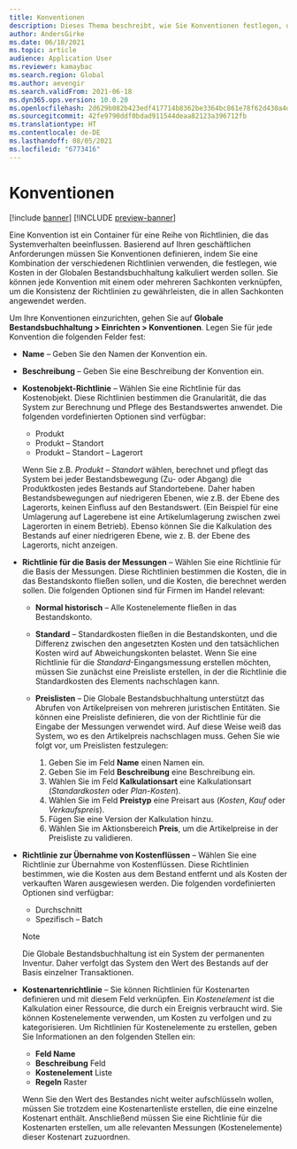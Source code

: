 ```yaml
---
title: Konventionen
description: Dieses Thema beschreibt, wie Sie Konventionen festlegen, um zu bestimmen, wie die Kalkulation in der Globalen Bestandsbuchhaltung erfolgen soll.
author: AndersGirke
ms.date: 06/18/2021
ms.topic: article
audience: Application User
ms.reviewer: kamaybac
ms.search.region: Global
ms.author: aevengir
ms.search.validFrom: 2021-06-18
ms.dyn365.ops.version: 10.0.20
ms.openlocfilehash: 2d629b082b423edf417714b8362be3364bc861e78f62d430a4d7083b8c49611a
ms.sourcegitcommit: 42fe9790ddf0bdad911544deaa82123a396712fb
ms.translationtype: HT
ms.contentlocale: de-DE
ms.lasthandoff: 08/05/2021
ms.locfileid: "6773416"
---
```

# <a name="conventions"></a>Konventionen

[!include [banner](../includes/banner.md)]
[!INCLUDE [preview-banner](../includes/preview-banner.md)]

Eine Konvention ist ein Container für eine Reihe von Richtlinien, die das Systemverhalten beeinflussen. Basierend auf Ihren geschäftlichen Anforderungen müssen Sie Konventionen definieren, indem Sie eine Kombination der verschiedenen Richtlinien verwenden, die festlegen, wie Kosten in der Globalen Bestandsbuchhaltung kalkuliert werden sollen. Sie können jede Konvention mit einem oder mehreren Sachkonten verknüpfen, um die Konsistenz der Richtlinien zu gewährleisten, die in allen Sachkonten angewendet werden.

Um Ihre Konventionen einzurichten, gehen Sie auf **Globale Bestandsbuchhaltung \> Einrichten \> Konventionen**. Legen Sie für jede Konvention die folgenden Felder fest:

- **Name** – Geben Sie den Namen der Konvention ein.
- **Beschreibung** – Geben Sie eine Beschreibung der Konvention ein.
- **Kostenobjekt-Richtlinie** – Wählen Sie eine Richtlinie für das Kostenobjekt. Diese Richtlinien bestimmen die Granularität, die das System zur Berechnung und Pflege des Bestandswertes anwendet. Die folgenden vordefinierten Optionen sind verfügbar:

    - Produkt
    - Produkt – Standort
    - Produkt – Standort – Lagerort

    Wenn Sie z.B. *Produkt – Standort* wählen, berechnet und pflegt das System bei jeder Bestandsbewegung (Zu- oder Abgang) die Produktkosten jedes Bestands auf Standortebene. Daher haben Bestandsbewegungen auf niedrigeren Ebenen, wie z.B. der Ebene des Lagerorts, keinen Einfluss auf den Bestandswert. (Ein Beispiel für eine Umlagerung auf Lagerebene ist eine Artikelumlagerung zwischen zwei Lagerorten in einem Betrieb). Ebenso können Sie die Kalkulation des Bestands auf einer niedrigeren Ebene, wie z. B. der Ebene des Lagerorts, nicht anzeigen.

- **Richtlinie für die Basis der Messungen** – Wählen Sie eine Richtlinie für die Basis der Messungen. Diese Richtlinien bestimmen die Kosten, die in das Bestandskonto fließen sollen, und die Kosten, die berechnet werden sollen. Die folgenden Optionen sind für Firmen im Handel relevant:

    - **Normal historisch** – Alle Kostenelemente fließen in das Bestandskonto.
    - **Standard** – Standardkosten fließen in die Bestandskonten, und die Differenz zwischen den angesetzten Kosten und den tatsächlichen Kosten wird auf Abweichungskonten belastet. Wenn Sie eine Richtlinie für die *Standard*-Eingangsmessung erstellen möchten, müssen Sie zunächst eine Preisliste erstellen, in der die Richtlinie die Standardkosten des Elements nachschlagen kann.
    - **Preislisten** – Die Globale Bestandsbuchhaltung unterstützt das Abrufen von Artikelpreisen von mehreren juristischen Entitäten. Sie können eine Preisliste definieren, die von der Richtlinie für die Eingabe der Messungen verwendet wird. Auf diese Weise weiß das System, wo es den Artikelpreis nachschlagen muss. Gehen Sie wie folgt vor, um Preislisten festzulegen:

        1. Geben Sie im Feld **Name** einen Namen ein.
        1. Geben Sie im Feld **Beschreibung** eine Beschreibung ein.
        1. Wählen Sie im Feld **Kalkulationsart** eine Kalkulationsart (*Standardkosten* oder *Plan-Kosten*).
        1. Wählen Sie im Feld **Preistyp** eine Preisart aus (*Kosten*, *Kauf* oder *Verkaufspreis*).
        1. Fügen Sie eine Version der Kalkulation hinzu.
        1. Wählen Sie im Aktionsbereich **Preis**, um die Artikelpreise in der Preisliste zu validieren.

- **Richtlinie zur Übernahme von Kostenflüssen** – Wählen Sie eine Richtlinie zur Übernahme von Kostenflüssen. Diese Richtlinien bestimmen, wie die Kosten aus dem Bestand entfernt und als Kosten der verkauften Waren ausgewiesen werden. Die folgenden vordefinierten Optionen sind verfügbar:

    - Durchschnitt
    - Spezifisch – Batch

    > [!NOTE]
    > Die Globale Bestandsbuchhaltung ist ein System der permanenten Inventur. Daher verfolgt das System den Wert des Bestands auf der Basis einzelner Transaktionen.

- **Kostenartenrichtlinie** – Sie können Richtlinien für Kostenarten definieren und mit diesem Feld verknüpfen. Ein *Kostenelement* ist die Kalkulation einer Ressource, die durch ein Ereignis verbraucht wird. Sie können Kostenelemente verwenden, um Kosten zu verfolgen und zu kategorisieren. Um Richtlinien für Kostenelemente zu erstellen, geben Sie Informationen an den folgenden Stellen ein:

    - **Feld Name**
    - **Beschreibung** Feld
    - **Kostenelement** Liste
    - **Regeln** Raster

    Wenn Sie den Wert des Bestandes nicht weiter aufschlüsseln wollen, müssen Sie trotzdem eine Kostenartenliste erstellen, die eine einzelne Kostenart enthält. Anschließend müssen Sie eine Richtlinie für die Kostenarten erstellen, um alle relevanten Messungen (Kostenelemente) dieser Kostenart zuzuordnen.
